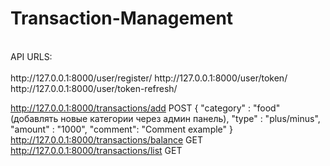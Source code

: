 # Transaction-Management<br />
<br />
API URLS:<br />
<br />
http://127.0.0.1:8000/user/register/
http://127.0.0.1:8000/user/token/
http://127.0.0.1:8000/user/token-refresh/

http://127.0.0.1:8000/transactions/add
POST
{
    "category" : "food" (добавлять новые категории через админ панель),
    "type" : "plus/minus",
    "amount" : "1000",
    "comment": "Comment example"
}
http://127.0.0.1:8000/transactions/balance
GET
http://127.0.0.1:8000/transactions/list
GET
